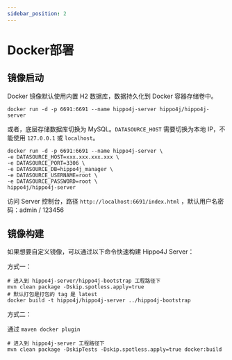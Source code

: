```yaml
---
sidebar_position: 2
---
```


# Docker部署

## 镜像启动

Docker 镜像默认使用内置 H2 数据库，数据持久化到 Docker 容器存储卷中。

```shell
docker run -d -p 6691:6691 --name hippo4j-server hippo4j/hippo4j-server
```

或者，底层存储数据库切换为 MySQL。`DATASOURCE_HOST` 需要切换为本地 IP，不能使用 `127.0.0.1` 或 `localhost`。

```shell
docker run -d -p 6691:6691 --name hippo4j-server \
-e DATASOURCE_HOST=xxx.xxx.xxx.xxx \
-e DATASOURCE_PORT=3306 \
-e DATASOURCE_DB=hippo4j_manager \
-e DATASOURCE_USERNAME=root \
-e DATASOURCE_PASSWORD=root \
hippo4j/hippo4j-server
```

访问 Server 控制台，路径 `http://localhost:6691/index.html` ，默认用户名密码：admin / 123456

## 镜像构建

如果想要自定义镜像，可以通过以下命令快速构建 Hippo4J Server：

方式一：

```shell
# 进入到 hippo4j-server/hippo4j-bootstrap 工程路径下
mvn clean package -Dskip.spotless.apply=true
# 默认打包是打包的 tag 是 latest
docker build -t hippo4j/hippo4j-server ../hippo4j-bootstrap
```

方式二：

通过 `maven docker plugin`

```shell
# 进入到 hippo4j-server 工程路径下
mvn clean package -DskipTests -Dskip.spotless.apply=true docker:build
```
